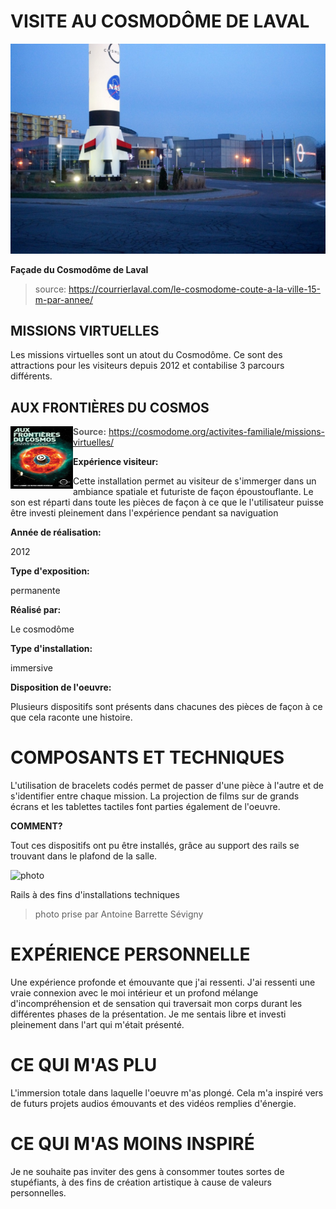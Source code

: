 # VISITE AU COSMODÔME DE LAVAL


![photo](media/entree_cosmodome.jpg)

**Façade du Cosmodôme de Laval**

> source: https://courrierlaval.com/le-cosmodome-coute-a-la-ville-15-m-par-annee/

## MISSIONS VIRTUELLES

Les missions virtuelles sont un atout du Cosmodôme. Ce sont des attractions pour les visiteurs depuis 2012 et contabilise 3 parcours différents.

## AUX FRONTIÈRES DU COSMOS

<img align="left" width="100" height="100" src="media/affiche_afdc.PNG">

> **Source:** https://cosmodome.org/activites-familiale/missions-virtuelles/

**Expérience visiteur:**

Cette installation permet au visiteur de s'immerger dans un ambiance spatiale et futuriste de façon époustouflante. Le son est réparti dans toute les pièces de façon à ce que le l'utilisateur puisse être investi pleinement dans l'expérience pendant sa naviguation 

**Année de réalisation:** 

2012

**Type d'exposition:** 

permanente

**Réalisé par:** 

Le cosmodôme

**Type d'installation:** 

immersive

**Disposition de l'oeuvre:** 

Plusieurs dispositifs sont présents dans chacunes des pièces de façon à ce que cela raconte une histoire.

# COMPOSANTS ET TECHNIQUES

L'utilisation de bracelets codés permet de passer d'une pièce à l'autre et de s'identifier entre chaque mission. La projection de films sur de grands écrans et les tablettes tactiles font parties également de l'oeuvre.

**COMMENT?**

Tout ces dispositifs ont pu être installés, grâce au support des rails se trouvant dans le plafond de la salle.

![photo](media/jeremy_shaw_lumières.JPG)

Rails à des fins d'installations techniques

> photo prise par Antoine Barrette Sévigny

# EXPÉRIENCE PERSONNELLE

Une expérience profonde et émouvante que j'ai ressenti. J'ai ressenti une vraie connexion avec le moi intérieur et un profond mélange d'incompréhension et de sensation qui traversait mon corps durant les différentes phases de la présentation. Je me sentais libre et investi pleinement dans l'art qui m'était présenté.

# CE QUI M'AS PLU

L'immersion totale dans laquelle l'oeuvre m'as plongé. Cela m'a inspiré vers de futurs projets audios émouvants et des vidéos remplies d'énergie.

# CE QUI M'AS MOINS INSPIRÉ

Je ne souhaite pas inviter des gens à consommer toutes sortes de stupéfiants, à des fins de création artistique à cause de valeurs personnelles.
